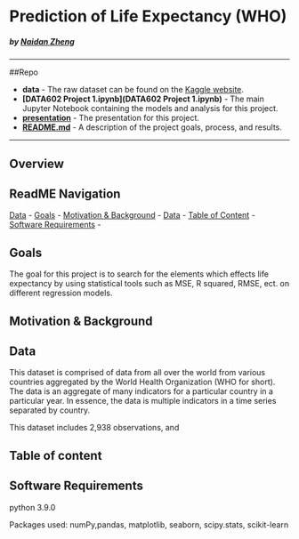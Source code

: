 # Prediction of Life Expectancy (WHO)

#####    by <b>[Naidan Zheng](https://github.com/bobbyiestofjos)</b>

---

##Repo
- <b>data</b> - The raw dataset can be found on the [Kaggle website](https://www.kaggle.com/augustus0498/life-expectancy-who). 
- <b>[DATA602 Project 1.ipynb](DATA602 Project 1.ipynb)</b> - The main Jupyter Notebook containing the models and analysis for this project.
- <b>[presentation](presentation.pdf)</b> - The presentation for this project.
- <b>[README.md](README.md)</b> - A description of the project goals, process, and results.

---

## Overview


## ReadME Navigation
[Data](https://github.com/Naidanzheng/DATA-602-Homework-1#data) -
[Goals](https://github.com/Naidanzheng/DATA-602-Homework-1#model) -
[Motivation & Background](https://github.com/Naidanzheng/DATA-602-Homework-1#conclusion) - 
[Data](https://github.com/Naidanzheng/DATA-602-Homework-1#future) - 
[Table of Content](https://github.com/Naidanzheng/DATA-602-Homework-1#resource) - 
[Software Requirements](https://github.com/Naidanzheng/DATA-602-Homework-1#resource) - 


## Goals
The goal for this project is to search for the elements which effects life expectancy by using statistical tools such as MSE, R squared, RMSE, ect. on different regression models.

## Motivation & Background

## Data
This dataset is comprised of data from all over the world from various countries aggregated by the World Health Organization (WHO for short). The data is an aggregate of many indicators for a particular country in a particular year. In essence, the data is multiple indicators in a time series separated by country. 

This dataset includes 2,938 observations, and 

## Table of content

## Software Requirements
python 3.9.0

Packages used: numPy,pandas, matplotlib, seaborn, scipy.stats, scikit-learn
